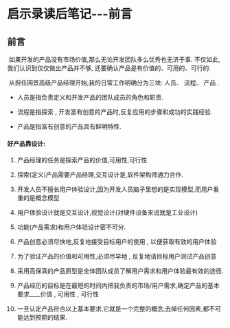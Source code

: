 # 启示录读后笔记---前言

## 前言
​		如果开发的产品没有市场价值,那么无论开发团队多么优秀也无济于事. 不仅如此,我们认识到仅仅做出产品并不够, 还要确认产品是有价值的、可用的、可行的.

​	从担任网景高级产品经理开始,我的日常工作明确分为三块: 人员、 流程、 产品 .

* 人员是指负责定义和开发产品的团队成员的角色和职责.

* 流程是指探索 , 开发富有创意的产品时,反复应用的步骤和成功的实践经验.

* 产品是指富有创意的产品具有鲜明特性.

#### 好产品靠设计:

1. 产品经理的任务是探索产品的价值,可用性,可行性

2. 探索(定义)产品需要产品经理,交互设计是,软件架构师通力合作.

3. 开发人员不擅长用户体验设计,因为开发人员脑子里想的是实现模型,而用户看重的是概念模型

4. 用户体验设计就是交互设计,视觉设计(对硬件设备来说就是工业设计)

5. 功能(产品需求)和用户体验设计密不可分.

6. 产品创意必须尽快地,反复地接受目标用户的使用 , 以便获取有效的用户体验

7. 为了验证产品的价值和可用性,必须尽早地 , 反复地请目标用户测试产品创意

8. 采用高保真的产品原型是全体团队成员了解用户需求和用户体验最有效的途径.

9. 产品经历的目标是在最短的时间内把我负责的市场/用户需求,确定产品的基本要求____价值 , 可用性 , 可行性

10. 一旦认定产品符合以上基本要求,它就是一个完整的概念,去掉任何因素,都不可能达到预期的结果.

    
